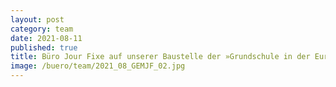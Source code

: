 ```yaml
---
layout: post
category: team
date: 2021-08-11
published: true
title: Büro Jour Fixe auf unserer Baustelle der »Grundschule in der Europacity« in Berlin im August 2021.
image: /buero/team/2021_08_GEMJF_02.jpg
---
```

